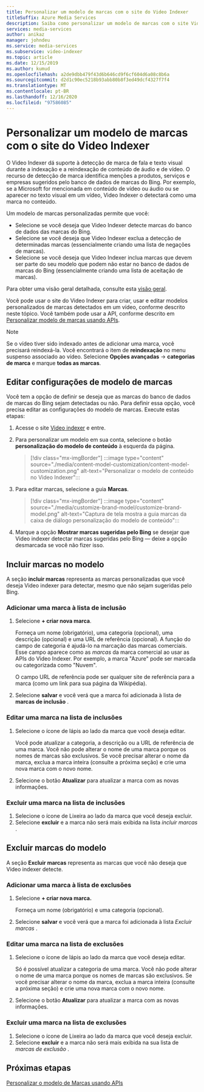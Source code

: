 ```yaml
---
title: Personalizar um modelo de marcas com o site do Video Indexer
titleSuffix: Azure Media Services
description: Saiba como personalizar um modelo de marcas com o site Video Indexer.
services: media-services
author: anikaz
manager: johndeu
ms.service: media-services
ms.subservice: video-indexer
ms.topic: article
ms.date: 12/15/2019
ms.author: kumud
ms.openlocfilehash: a2de9dbb479f43d6b646cd9f6cf604d6a08c8b6a
ms.sourcegitcommit: d2d1c90ec5218b93abb80b8f3ed49dcf4327f7f4
ms.translationtype: MT
ms.contentlocale: pt-BR
ms.lasthandoff: 12/16/2020
ms.locfileid: "97586085"
---
```

# <a name="customize-a-brands-model-with-the-video-indexer-website"></a>Personalizar um modelo de marcas com o site do Video Indexer

O Video Indexer dá suporte à detecção de marca de fala e texto visual durante a indexação e a reindexação de conteúdo de áudio e de vídeo. O recurso de detecção de marca identifica menções a produtos, serviços e empresas sugeridos pelo banco de dados de marcas do Bing. Por exemplo, se a Microsoft for mencionada em conteúdo de vídeo ou áudio ou se aparecer no texto visual em um vídeo, Video Indexer o detectará como uma marca no conteúdo.

Um modelo de marcas personalizadas permite que você:

- Selecione se você deseja que Video Indexer detecte marcas do banco de dados das marcas do Bing.
- Selecione se você deseja que Video Indexer exclua a detecção de determinadas marcas (essencialmente criando uma lista de negações de marcas).
- Selecione se você deseja que Video Indexer inclua marcas que devem ser parte do seu modelo que podem não estar no banco de dados de marcas do Bing (essencialmente criando uma lista de aceitação de marcas).

Para obter uma visão geral detalhada, consulte esta [visão geral](customize-brands-model-overview.md).

Você pode usar o site do Video Indexer para criar, usar e editar modelos personalizados de marcas detectados em um vídeo, conforme descrito neste tópico. Você também pode usar a API, conforme descrito em [Personalizar modelo de marcas usando APIs](customize-brands-model-with-api.md).

> [!NOTE]
> Se o vídeo tiver sido indexado antes de adicionar uma marca, você precisará reindexá-la. Você encontrará o item de **reindexação** no menu suspenso associado ao vídeo. Selecione **Opções avançadas**  ->  **categorias de marca** e marque **todas as marcas**.

## <a name="edit-brands-model-settings"></a>Editar configurações de modelo de marcas

Você tem a opção de definir se deseja que as marcas do banco de dados de marcas do Bing sejam detectadas ou não. Para definir essa opção, você precisa editar as configurações do modelo de marcas. Execute estas etapas:

1. Acesse o site [Video indexer](https://www.videoindexer.ai/) e entre.
1. Para personalizar um modelo em sua conta, selecione o botão **personalização do modelo de conteúdo** à esquerda da página.

    > [!div class="mx-imgBorder"]
    > :::image type="content" source="./media/content-model-customization/content-model-customization.png" alt-text="Personalizar o modelo de conteúdo no Video Indexer":::
1. Para editar marcas, selecione a guia **Marcas**.

    > [!div class="mx-imgBorder"]
    > :::image type="content" source="./media/customize-brand-model/customize-brand-model.png" alt-text="Captura de tela mostra a guia marcas da caixa de diálogo personalização do modelo de conteúdo":::
1. Marque a opção **Mostrar marcas sugeridas pelo Bing** se desejar que Video indexer detectar marcas sugeridas pelo Bing — deixe a opção desmarcada se você não fizer isso.

## <a name="include-brands-in-the-model"></a>Incluir marcas no modelo

A seção **incluir marcas** representa as marcas personalizadas que você deseja Video indexer para detectar, mesmo que não sejam sugeridas pelo Bing.  

### <a name="add-a-brand-to-include-list"></a>Adicionar uma marca à lista de inclusão

1. Selecione **+ criar nova marca**.

    Forneça um nome (obrigatório), uma categoria (opcional), uma descrição (opcional) e uma URL de referência (opcional).
    A função do campo de categoria é ajudá-lo na marcação das marcas comerciais. Esse campo aparece como as *marcas* da marca comercial ao usar as APIs do Video Indexer. Por exemplo, a marca "Azure" pode ser marcada ou categorizada como "Nuvem".

    O campo URL de referência pode ser qualquer site de referência para a marca (como um link para sua página da Wikipédia).

2. Selecione **salvar** e você verá que a marca foi adicionada à lista de **marcas de inclusão** .

### <a name="edit-a-brand-on-the-include-list"></a>Editar uma marca na lista de inclusões

1. Selecione o ícone de lápis ao lado da marca que você deseja editar.

    Você pode atualizar a categoria, a descrição ou a URL de referência de uma marca. Você não pode alterar o nome de uma marca porque os nomes de marcas são exclusivos. Se você precisar alterar o nome da marca, exclua a marca inteira (consulte a próxima seção) e crie uma nova marca com o novo nome.

2. Selecione o botão **Atualizar** para atualizar a marca com as novas informações.

### <a name="delete-a-brand-on-the-include-list"></a>Excluir uma marca na lista de inclusões

1. Selecione o ícone de Lixeira ao lado da marca que você deseja excluir.
2. Selecione **excluir** e a marca não será mais exibida na lista *incluir marcas* .

## <a name="exclude-brands-from-the-model"></a>Excluir marcas do modelo

A seção **Excluir marcas** representa as marcas que você não deseja que Video indexer detecte.

### <a name="add-a-brand-to-exclude-list"></a>Adicionar uma marca à lista de exclusões

1. Selecione **+ criar nova marca.**

    Forneça um nome (obrigatório) e uma categoria (opcional).

2. Selecione **salvar** e você verá que a marca foi adicionada à lista *Excluir marcas* .

### <a name="edit-a-brand-on-the-exclude-list"></a>Editar uma marca na lista de exclusões

1. Selecione o ícone de lápis ao lado da marca que você deseja editar.

    Só é possível atualizar a categoria de uma marca. Você não pode alterar o nome de uma marca porque os nomes de marcas são exclusivos. Se você precisar alterar o nome da marca, exclua a marca inteira (consulte a próxima seção) e crie uma nova marca com o novo nome.

2. Selecione o botão **Atualizar** para atualizar a marca com as novas informações.

### <a name="delete-a-brand-on-the-exclude-list"></a>Excluir uma marca na lista de exclusões

1. Selecione o ícone de Lixeira ao lado da marca que você deseja excluir.
2. Selecione **excluir** e a marca não será mais exibida na sua lista de *marcas de exclusão* .

## <a name="next-steps"></a>Próximas etapas

[Personalizar o modelo de Marcas usando APIs](customize-brands-model-with-api.md)
